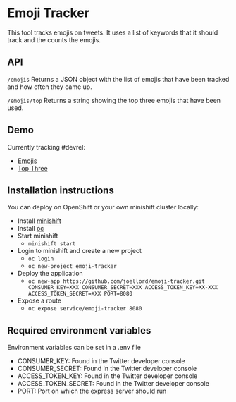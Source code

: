 # Emoji Tracker
This tool tracks emojis on tweets. It uses a list of keywords that it should track and the counts the emojis.

## API
`/emojis`
Returns a JSON object with the list of emojis that have been tracked and how often they came up.

`/emojis/top`
Returns a string showing the top three emojis that have been used.

## Demo
Currently tracking #devrel:
* [Emojis](http://emoji-tracker-emoji-tracker.b9ad.pro-us-east-1.openshiftapps.com/emojis)
* [Top Three](http://emoji-tracker-emoji-tracker.b9ad.pro-us-east-1.openshiftapps.com/emojis/top)

## Installation instructions
You can deploy on OpenShift or your own minishift cluster locally:
* Install [minishift](https://www.okd.io/minishift/)
* Install [oc](https://www.okd.io/)
* Start minishift
  * `minishift start`
* Login to minishift and create a new project
  * `oc login`
  * `oc new-project emoji-tracker`
* Deploy the application
  * `oc new-app https://github.com/joellord/emoji-tracker.git CONSUMER_KEY=XXX CONSUMER_SECRET=XXX ACCESS_TOKEN_KEY=XX-XXX ACCESS_TOKEN_SECRET=XXX PORT=8080`
* Expose a route
  * `oc expose service/emoji-tracker 8080`

## Required environment variables
Environment variables can be set in a .env file
* CONSUMER_KEY: Found in the Twitter developer console
* CONSUMER_SECRET: Found in the Twitter developer console
* ACCESS_TOKEN_KEY: Found in the Twitter developer console
* ACCESS_TOKEN_SECRET: Found in the Twitter developer console
* PORT: Port on which the express server should run